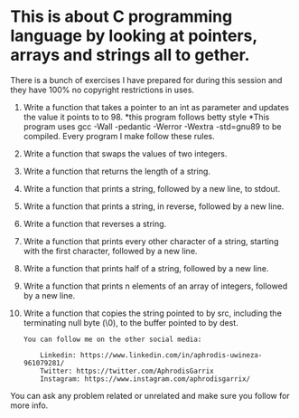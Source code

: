 # This is about C programming language by looking at pointers, arrays and strings all to gether.

There is a bunch of exercises I have prepared for during this session and they have 100% no copyright restrictions in uses.

1. Write a function that takes a pointer to an int as parameter and updates the value it points to to 98.
		*this program follows betty style
		*This program uses gcc -Wall -pedantic -Werror -Wextra -std=gnu89 to be compiled. Every program I make follow these rules.

2. Write a function that swaps the values of two integers.

3. Write a function that returns the length of a string.

4. Write a function that prints a string, followed by a new line, to stdout.

5. Write a function that prints a string, in reverse, followed by a new line.

6. Write a function that reverses a string.

7. Write a function that prints every other character of a string, starting with the first character, followed by a new line.

8. Write a function that prints half of a string, followed by a new line.

9. Write a function that prints n elements of an array of integers, followed by a new line.

10. Write a function that copies the string pointed to by src, including the terminating null byte (\0), to the buffer pointed to by dest.


		You can follow me on the other social media:

			Linkedin: https://www.linkedin.com/in/aphrodis-uwineza-961079281/
			Twitter: https://twitter.com/AphrodisGarrix
			Instagram: https://www.instagram.com/aphrodisgarrix/

You can ask any problem related or unrelated and make sure you follow for more info.
